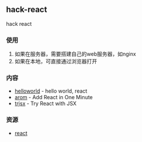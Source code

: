 ## hack-react

hack react

### 使用

1. 如果在服务器，需要搭建自己的web服务器，如nginx
2. 如果在本地，可直接通过浏览器打开

### 内容

- [helloworld](helloworld) - hello world, react
- [arom](arom) - Add React in One Minute
- [trjsx](trjsx) - Try React with JSX

### 资源

- [react](https://reactjs.org)


